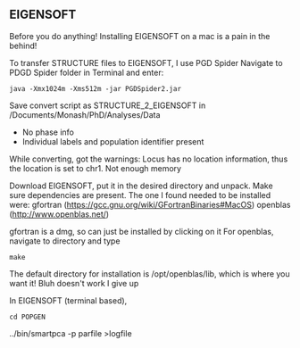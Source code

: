 EIGENSOFT
---

Before you do anything! Installing EIGENSOFT on a mac is a pain in the behind!

To transfer STRUCTURE files to EIGENSOFT, I use PGD Spider
Navigate to PDGD Spider folder in Terminal and enter:

```
java -Xmx1024m -Xms512m -jar PGDSpider2.jar
```

Save convert script as STRUCTURE_2_EIGENSOFT in /Documents/Monash/PhD/Analyses/Data
- No phase info
- Individual labels and population identifier present


While converting, got the warnings:
Locus <xxx> has no location information, thus the location is set to chr1.
Not enough memory


Download EIGENSOFT, put it in the desired directory and unpack. Make sure dependencies are present.
The one I found needed to be installed were:
gfortran (https://gcc.gnu.org/wiki/GFortranBinaries#MacOS)
openblas (http://www.openblas.net/)

gfortran is a dmg, so can just be installed by clicking on it
For openblas, navigate to directory and type 

```
make
```

The default directory for installation is /opt/openblas/lib, which is where you want it!
Bluh doesn't work I give up


In EIGENSOFT (terminal based),

```
cd POPGEN
```

../bin/smartpca -p parfile >logfile